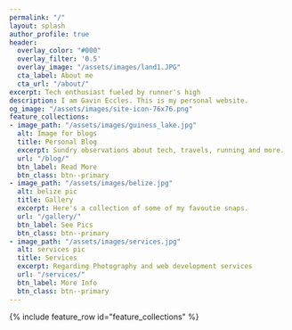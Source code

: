 ```yaml
---
permalink: "/"
layout: splash
author_profile: true
header:
  overlay_color: "#000"
  overlay_filter: '0.5'
  overlay_image: "/assets/images/land1.JPG"
  cta_label: About me
  cta_url: "/about/"
excerpt: Tech enthusiast fueled by runner's high
description: I am Gavin Eccles. This is my personal website.
og_image: "/assets/images/site-icon-76x76.png"
feature_collections:
- image_path: "/assets/images/guiness_lake.jpg"
  alt: Image for blogs
  title: Personal Blog
  excerpt: Sundry observations about tech, travels, running and more.
  url: "/blog/"
  btn_label: Read More
  btn_class: btn--primary
- image_path: "/assets/images/belize.jpg"
  alt: belize pic
  title: Gallery
  excerpt: Here's a collection of some of my favoutie snaps. 
  url: "/gallery/"
  btn_label: See Pics
  btn_class: btn--primary
- image_path: "/assets/images/services.jpg"
  alt: services pic
  title: Services
  excerpt: Regarding Photography and web development services
  url: "/services/"
  btn_label: More Info
  btn_class: btn--primary
---
```


{% include feature_row id="feature_collections" %}

